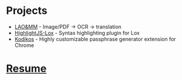 # Projects

- [LAO&MM](https://github.com/jaacko-torus/lao-mm) - Image/PDF -> OCR -> translation
- [HighlightJS-Lox](https://github.com/jaacko-torus/highlightjs-lox) - Syntax highlighting plugin for Lox
- [Kodikos](https://github.com/jaacko-torus/kodikos) - Highly customizable passphrase generator extension for Chrome

# [Resume](https://github.com/jaacko-torus/resume)

<!--
**jaacko-torus/jaacko-torus** is a ✨ _special_ ✨ repository because its `README.md` (this file) appears on your GitHub profile.

Here are some ideas to get you started:

- 🔭 I’m currently working on ...
- 🌱 I’m currently learning ...
- 👯 I’m looking to collaborate on ...
- 🤔 I’m looking for help with ...
- 💬 Ask me about ...
- 📫 How to reach me: ...
- 😄 Pronouns: ...
- ⚡ Fun fact: ...
-->
